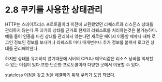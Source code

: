 # 2.8 쿠키를 사용한 상태관리

HTTP는 스테이트리스 프로토콜이라 이전에 교환했었던 리퀘스트와 리스폰스 상태를 관리하지 않는다.즉 과거의 상태를 근거로 현재의 리퀘스트를 처리하는것은 불가능하다. 예를 들어 인증을 마친 상태를 관리하지 않는다면 새로운 페이지 이동할 때마다 재차 로그인 정보인 정보를 보내거나 리퀘스트 마다 매개변수나 추가 정보를 붙여서 로그인 상태를 관리해야한다.

하지만 상태를 유지하지 않기때문에 서버의 CPU나 메모리같은 리소스 낭비를 억제할 수 있는 이점이 있다.또한 단순한 프로토콜이라 다양한 곳에서 이용할 수 있다.

stateless 이점을 갖고 점을 해결하기 위해 쿠키가 도입 되었다.



